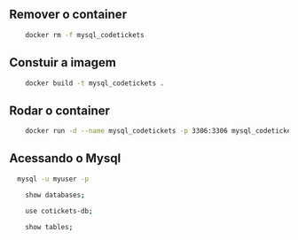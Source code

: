 ## Remover o container

```bash
    docker rm -f mysql_codetickets
```


## Constuir a imagem

```bash
    docker build -t mysql_codetickets .
```

## Rodar o container

```bash
    docker run -d --name mysql_codetickets -p 3306:3306 mysql_codetickets
```

## Acessando o Mysql

```bash
  mysql -u myuser -p
```

```bash
    show databases;
```

```bash
    use cotickets-db;
```

```bash
    show tables;
```